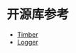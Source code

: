 
# 开源库参考
- [Timber](https://github.com/JakeWharton/timber)
- [Logger](https://github.com/orhanobut/logger)